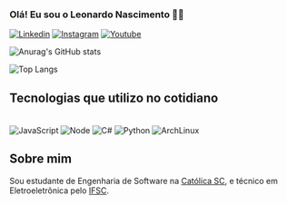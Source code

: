 
### Olá! Eu sou o Leonardo Nascimento 🙋‍♂️

[![Linkedin](https://img.shields.io/badge/LinkedIn-0077B5?style=for-the-badge&logo=linkedin&logoColor=white
)](https://www.linkedin.com/in/leonardo-nascimento-903905193/)
[![Instagram](https://img.shields.io/badge/Instagram-E4405F?style=for-the-badge&logo=instagram&logoColor=white
)]()
[![Youtube](https://img.shields.io/badge/YouTube-FF0000?style=for-the-badge&logo=youtube&logoColor=white
)](https://www.youtube.com/@Leonardo-kn3xd)


![Anurag's GitHub stats](https://github-readme-stats.vercel.app/api?username=leonsnw&show_icons=true&theme=merko)

![Top Langs](https://github-readme-stats.vercel.app/api/top-langs/?username=leonsnw&layout=compact&theme=merko)

## Tecnologias que utilizo no cotidiano
<div style="display: inline_block"><br/>
    <img align="center" alt="JavaScript" src="https://img.shields.io/badge/JavaScript-F7DF1E?style=for-the-badge&logo=javascript&logoColor=black
    "/>
    <img align="center" alt="Node" src="https://img.shields.io/badge/Node.js-43853D?style=for-the-badge&logo=node.js&logoColor=white
    "/>
    <img align="center" alt="C#" src="https://img.shields.io/badge/C%23-239120?style=for-the-badge&logo=c-sharp&logoColor=white
    "/>
    <img align="center" alt="Python" src="https://img.shields.io/badge/Python-3776AB?style=for-the-badge&logo=python&logoColor=white
    "/>
    <img align="center" alt="ArchLinux" src="https://img.shields.io/badge/Linux-FCC624?style=for-the-badge&logo=linux&logoColor=black
    "/>
</div>

## Sobre mim

Sou estudante de Engenharia de Software na [Católica SC](https://www.catolicasc.org.br), e técnico em Eletroeletrônica pelo [IFSC](https://www.ifsc.edu.br/web/campus-joinville). 





